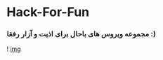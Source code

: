# Hack-For-Fun
### مجموعه ویروس های باحال برای اذیت و آزار رفقا :)  

! [img](https://github.com/saber-khakbiz/Hack-For-Fun/blob/main/img/img/HTB-Hack-the-box.png)
